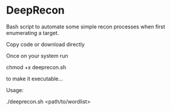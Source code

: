 # DeepRecon
Bash script to automate some simple recon processes when first enumerating a target. 

Copy code or download directly

Once on your system run

chmod +x deeprecon.sh

to make it executable...

Usage:

./deeprecon.sh <domain> <path/to/wordlist>
